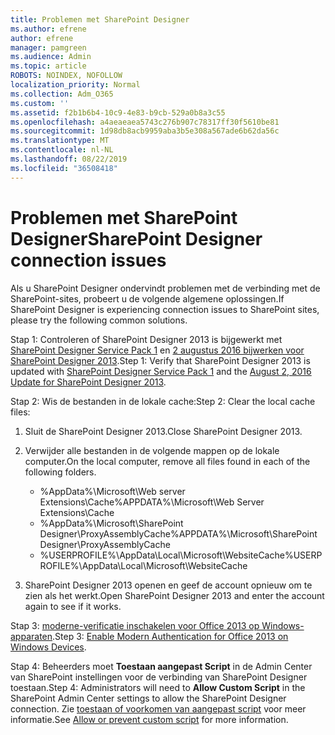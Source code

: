 ```yaml
---
title: Problemen met SharePoint Designer
ms.author: efrene
author: efrene
manager: pamgreen
ms.audience: Admin
ms.topic: article
ROBOTS: NOINDEX, NOFOLLOW
localization_priority: Normal
ms.collection: Adm_O365
ms.custom: ''
ms.assetid: f2b1b6b4-10c9-4e83-b9cb-529a0b8a3c55
ms.openlocfilehash: a4aeaeaea5743c276b907c78317ff30f5610be81
ms.sourcegitcommit: 1d98db8acb9959aba3b5e308a567ade6b62da56c
ms.translationtype: MT
ms.contentlocale: nl-NL
ms.lasthandoff: 08/22/2019
ms.locfileid: "36508418"
---
```

# <a name="sharepoint-designer-connection-issues"></a><span data-ttu-id="a0b1b-102">Problemen met SharePoint Designer</span><span class="sxs-lookup"><span data-stu-id="a0b1b-102">SharePoint Designer connection issues</span></span> 

<span data-ttu-id="a0b1b-103">Als u SharePoint Designer ondervindt problemen met de verbinding met de SharePoint-sites, probeert u de volgende algemene oplossingen.</span><span class="sxs-lookup"><span data-stu-id="a0b1b-103">If SharePoint Designer is experiencing connection issues to SharePoint sites, please try the following common solutions.</span></span>

<span data-ttu-id="a0b1b-104">Stap 1: Controleren of SharePoint Designer 2013 is bijgewerkt met [SharePoint Designer Service Pack 1](https://support.microsoft.com/help/2817441/description-of-microsoft-sharepoint-designer-2013-service-pack-1-sp1) en [2 augustus 2016 bijwerken voor SharePoint Designer 2013](https://support.microsoft.com/help/3114721/august-2-2016-update-for-sharepoint-designer-2013-kb3114721).</span><span class="sxs-lookup"><span data-stu-id="a0b1b-104">Step 1: Verify that SharePoint Designer 2013 is updated with [SharePoint Designer Service Pack 1](https://support.microsoft.com/help/2817441/description-of-microsoft-sharepoint-designer-2013-service-pack-1-sp1) and the [August 2, 2016 Update for SharePoint Designer 2013](https://support.microsoft.com/help/3114721/august-2-2016-update-for-sharepoint-designer-2013-kb3114721).</span></span>



<span data-ttu-id="a0b1b-105">Stap 2: Wis de bestanden in de lokale cache:</span><span class="sxs-lookup"><span data-stu-id="a0b1b-105">Step 2: Clear the local cache files:</span></span>

1. <span data-ttu-id="a0b1b-106">Sluit de SharePoint Designer 2013.</span><span class="sxs-lookup"><span data-stu-id="a0b1b-106">Close SharePoint Designer 2013.</span></span>

2. <span data-ttu-id="a0b1b-107">Verwijder alle bestanden in de volgende mappen op de lokale computer.</span><span class="sxs-lookup"><span data-stu-id="a0b1b-107">On the local computer, remove all files found in each of the following folders.</span></span>

    - <span data-ttu-id="a0b1b-108">%AppData%\Microsoft\Web server Extensions\Cache</span><span class="sxs-lookup"><span data-stu-id="a0b1b-108">%APPDATA%\Microsoft\Web Server Extensions\Cache</span></span>
    - <span data-ttu-id="a0b1b-109">%AppData%\Microsoft\SharePoint Designer\ProxyAssemblyCache</span><span class="sxs-lookup"><span data-stu-id="a0b1b-109">%APPDATA%\Microsoft\SharePoint Designer\ProxyAssemblyCache</span></span>
    - <span data-ttu-id="a0b1b-110">%USERPROFILE%\AppData\Local\Microsoft\WebsiteCache</span><span class="sxs-lookup"><span data-stu-id="a0b1b-110">%USERPROFILE%\AppData\Local\Microsoft\WebsiteCache</span></span>

3. <span data-ttu-id="a0b1b-111">SharePoint Designer 2013 openen en geef de account opnieuw om te zien als het werkt.</span><span class="sxs-lookup"><span data-stu-id="a0b1b-111">Open SharePoint Designer 2013 and enter the account again to see if it works.</span></span>

<span data-ttu-id="a0b1b-112">Stap 3: [moderne-verificatie inschakelen voor Office 2013 op Windows-apparaten](https://docs.microsoft.com/office365/admin/security-and-compliance/enable-modern-authentication?redirectSourcePath=/article/Enable-Modern-Authentication-for-Office-2013-on-Windows-devices-7dc1c01a-090f-4971-9677-f1b192d6c910&view=o365-worldwide).</span><span class="sxs-lookup"><span data-stu-id="a0b1b-112">Step 3: [Enable Modern Authentication for Office 2013 on Windows Devices](https://docs.microsoft.com/office365/admin/security-and-compliance/enable-modern-authentication?redirectSourcePath=/article/Enable-Modern-Authentication-for-Office-2013-on-Windows-devices-7dc1c01a-090f-4971-9677-f1b192d6c910&view=o365-worldwide).</span></span>

<span data-ttu-id="a0b1b-113">Stap 4: Beheerders moet **Toestaan aangepast Script** in de Admin Center van SharePoint instellingen voor de verbinding van SharePoint Designer toestaan.</span><span class="sxs-lookup"><span data-stu-id="a0b1b-113">Step 4: Administrators will need to **Allow Custom Script** in the SharePoint Admin Center settings to allow the SharePoint Designer connection.</span></span> <span data-ttu-id="a0b1b-114">Zie [toestaan of voorkomen van aangepast script](https://docs.microsoft.com/sharepoint/allow-or-prevent-custom-script) voor meer informatie.</span><span class="sxs-lookup"><span data-stu-id="a0b1b-114">See [Allow or prevent custom script](https://docs.microsoft.com/sharepoint/allow-or-prevent-custom-script) for more information.</span></span>


